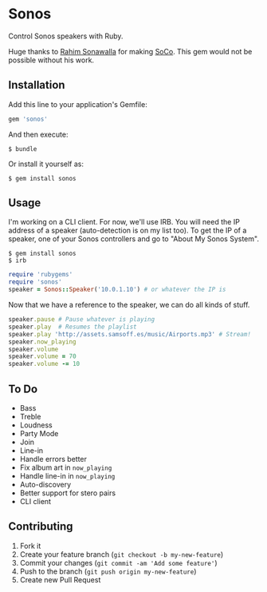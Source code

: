 # Sonos

Control Sonos speakers with Ruby.

Huge thanks to [Rahim Sonawalla](https://github.com/rahims) for making [SoCo](https://github.com/rahims/SoCo). This gem would not be possible without his work.

## Installation

Add this line to your application's Gemfile:

``` ruby
gem 'sonos'
```

And then execute:

``` shell
$ bundle
```

Or install it yourself as:

``` shell
$ gem install sonos
```

## Usage

I'm working on a CLI client. For now, we'll use IRB. You will need the IP address of a speaker (auto-detection is on my list too). To get the IP of a speaker, one of your Sonos controllers and go to "About My Sonos System".

``` shell
$ gem install sonos
$ irb
```

``` ruby
require 'rubygems'
require 'sonos'
speaker = Sonos::Speaker('10.0.1.10') # or whatever the IP is
```

Now that we have a reference to the speaker, we can do all kinds of stuff.

``` ruby
speaker.pause # Pause whatever is playing
speaker.play  # Resumes the playlist
speaker.play 'http://assets.samsoff.es/music/Airports.mp3' # Stream!
speaker.now_playing
speaker.volume
speaker.volume = 70
speaker.volume -= 10
```

## To Do

* Bass
* Treble
* Loudness
* Party Mode
* Join
* Line-in
* Handle errors better
* Fix album art in `now_playing`
* Handle line-in in `now_playing`
* Auto-discovery
* Better support for stero pairs
* CLI client

## Contributing

1. Fork it
2. Create your feature branch (`git checkout -b my-new-feature`)
3. Commit your changes (`git commit -am 'Add some feature'`)
4. Push to the branch (`git push origin my-new-feature`)
5. Create new Pull Request
